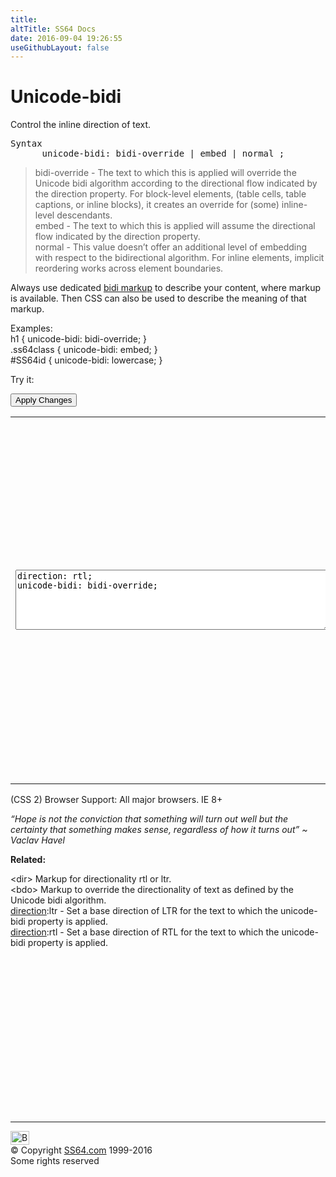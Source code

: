 ```yaml
---
title:
altTitle: SS64 Docs
date: 2016-09-04 19:26:55
useGithubLayout: false
---
```

<!-- #BeginLibraryItem "/Library/head_css.lbi" --><!-- #EndLibraryItem --><h1>Unicode-bidi</h1>
<p>Control the inline direction of text.</p>
<pre>Syntax
      unicode-bidi: bidi-override | embed | normal ;</pre>
<blockquote>
<p><span class="code">bidi-override</span> - The text to which this is applied will override the Unicode bidi algorithm according to the directional flow indicated by the <span class="code">direction</span> property. For block-level elements, (table cells, table captions, or inline blocks), it creates an override for (some) inline-level descendants. <br>
<span class="code">embed</span> - The text  to which this is applied will assume the directional flow indicated by the <span class="code">direction</span> property. <br>
<span class="code">normal</span> - This value doesn’t offer an additional level of embedding with respect to the bidirectional algorithm. For inline elements, implicit reordering works across element boundaries.</p>
</blockquote>
<p> Always use dedicated <a href="http://www.w3.org/International/questions/qa-bidi-css-markup">bidi markup</a> to describe your content, where markup is available. Then CSS can also be used to describe the meaning of that markup.</p>
<p>Examples:<br>
  <span class="code">h1 { unicode-bidi: bidi-override;  }<br>
    .ss64class { unicode-bidi: embed; }</span><br>
    <span class="code">#SS64id { unicode-bidi: lowercase;  }</span>    <br>
</p>
<p>Try it:</p><input type="button" onclick="ApplyStyle()" value="Apply Changes">
<table>
  <tbody><tr>
    <td><textarea name="tryit" id="trycode" cols="60" rows="6" onfocus="this.style.background='#fff';" onblur="this.style.background='#eee';" tabindex="1">direction: rtl;
unicode-bidi: bidi-override;
</textarea></td>
    <td><div id="tryresult">Roman text is normally displayed in a left to right direction. <span lang="ar-iq" dir="rtl">وصغار موسكو المتّبعة لمّ ثم, وأزيز لإعلان دحر عل. به، وإيطالي التقليدية هو, مع جُل وبداية بالجانب. ان الدّفاع المتاخمة كان. عل بقصف بالحرب وهولندا، يتم.</span> This is not always the case for foreign languages.</div></td>
  </tr>
</tbody></table>
<p>(CSS 2) Browser Support:  All major browsers. IE 8+</p>
<p class="quote"><i>“Hope is not the conviction that something will turn out well but the certainty that something makes sense, regardless of how it turns out” ~ Vaclav Havel</i></p><p><b>Related:</b></p>
<p><span class="code">&lt;dir&gt;</span> Markup for directionality <span class="code">rtl</span> or <span class="code">ltr</span>.<br>
<span class="code">&lt;bdo&gt;</span> Markup to override the directionality of text as defined by the Unicode bidi algorithm.<br>
<span class="code"><a href="direction.html">direction</a>:ltr</span> - Set a base direction of LTR for the text to which the unicode-bidi property is applied. <br>
<span class="code"><a href="direction.html">direction</a>:rtl</span> - Set a base direction of RTL for the text to which the unicode-bidi property is applied.</p><!-- #BeginLibraryItem "/Library/foot_css.lbi" --><p>
<!-- CSS -->
<ins class="adsbygoogle" style="display:inline-block;width:300px;height:250px" data-ad-client="ca-pub-6140977852749469" data-ad-slot="2739097502"></ins>
<script>
(adsbygoogle = window.adsbygoogle || []).push({});
</script></p>
<hr>
<div id="bl" class="footer"><a href="unicode-bidi.html#"><img src="../images/top.png" width="30" height="22" alt="Back to the Top"></a></div>
<div id="br" class="footer, tagline">© Copyright <a href="../index.html">SS64.com</a> 1999-2016<br>
Some rights reserved</div><!-- #EndLibraryItem -->

